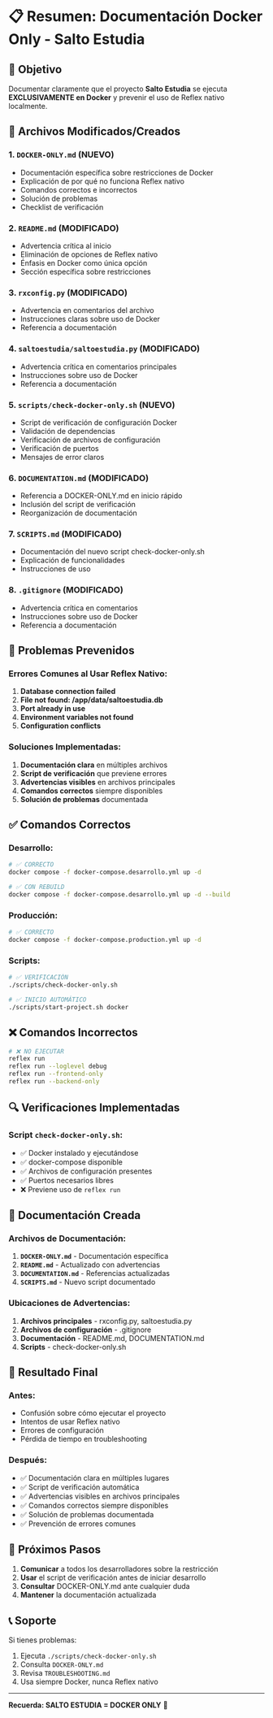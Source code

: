 # 📋 Resumen: Documentación Docker Only - Salto Estudia

## 🎯 Objetivo

Documentar claramente que el proyecto **Salto Estudia** se ejecuta **EXCLUSIVAMENTE en Docker** y prevenir el uso de Reflex nativo localmente.

## 📝 Archivos Modificados/Creados

### 1. **`DOCKER-ONLY.md`** (NUEVO)
- Documentación específica sobre restricciones de Docker
- Explicación de por qué no funciona Reflex nativo
- Comandos correctos e incorrectos
- Solución de problemas
- Checklist de verificación

### 2. **`README.md`** (MODIFICADO)
- Advertencia crítica al inicio
- Eliminación de opciones de Reflex nativo
- Énfasis en Docker como única opción
- Sección específica sobre restricciones

### 3. **`rxconfig.py`** (MODIFICADO)
- Advertencia en comentarios del archivo
- Instrucciones claras sobre uso de Docker
- Referencia a documentación

### 4. **`saltoestudia/saltoestudia.py`** (MODIFICADO)
- Advertencia crítica en comentarios principales
- Instrucciones sobre uso de Docker
- Referencia a documentación

### 5. **`scripts/check-docker-only.sh`** (NUEVO)
- Script de verificación de configuración Docker
- Validación de dependencias
- Verificación de archivos de configuración
- Verificación de puertos
- Mensajes de error claros

### 6. **`DOCUMENTATION.md`** (MODIFICADO)
- Referencia a DOCKER-ONLY.md en inicio rápido
- Inclusión del script de verificación
- Reorganización de documentación

### 7. **`SCRIPTS.md`** (MODIFICADO)
- Documentación del nuevo script check-docker-only.sh
- Explicación de funcionalidades
- Instrucciones de uso

### 8. **`.gitignore`** (MODIFICADO)
- Advertencia crítica en comentarios
- Instrucciones sobre uso de Docker
- Referencia a documentación

## 🚫 Problemas Prevenidos

### Errores Comunes al Usar Reflex Nativo:
1. **Database connection failed**
2. **File not found: /app/data/saltoestudia.db**
3. **Port already in use**
4. **Environment variables not found**
5. **Configuration conflicts**

### Soluciones Implementadas:
1. **Documentación clara** en múltiples archivos
2. **Script de verificación** que previene errores
3. **Advertencias visibles** en archivos principales
4. **Comandos correctos** siempre disponibles
5. **Solución de problemas** documentada

## ✅ Comandos Correctos

### Desarrollo:
```bash
# ✅ CORRECTO
docker compose -f docker-compose.desarrollo.yml up -d

# ✅ CON REBUILD
docker compose -f docker-compose.desarrollo.yml up -d --build
```

### Producción:
```bash
# ✅ CORRECTO
docker compose -f docker-compose.production.yml up -d
```

### Scripts:
```bash
# ✅ VERIFICACIÓN
./scripts/check-docker-only.sh

# ✅ INICIO AUTOMÁTICO
./scripts/start-project.sh docker
```

## ❌ Comandos Incorrectos

```bash
# ❌ NO EJECUTAR
reflex run
reflex run --loglevel debug
reflex run --frontend-only
reflex run --backend-only
```

## 🔍 Verificaciones Implementadas

### Script `check-docker-only.sh`:
- ✅ Docker instalado y ejecutándose
- ✅ docker-compose disponible
- ✅ Archivos de configuración presentes
- ✅ Puertos necesarios libres
- ❌ Previene uso de `reflex run`

## 📖 Documentación Creada

### Archivos de Documentación:
1. **`DOCKER-ONLY.md`** - Documentación específica
2. **`README.md`** - Actualizado con advertencias
3. **`DOCUMENTATION.md`** - Referencias actualizadas
4. **`SCRIPTS.md`** - Nuevo script documentado

### Ubicaciones de Advertencias:
1. **Archivos principales** - rxconfig.py, saltoestudia.py
2. **Archivos de configuración** - .gitignore
3. **Documentación** - README.md, DOCUMENTATION.md
4. **Scripts** - check-docker-only.sh

## 🎯 Resultado Final

### Antes:
- Confusión sobre cómo ejecutar el proyecto
- Intentos de usar Reflex nativo
- Errores de configuración
- Pérdida de tiempo en troubleshooting

### Después:
- ✅ Documentación clara en múltiples lugares
- ✅ Script de verificación automática
- ✅ Advertencias visibles en archivos principales
- ✅ Comandos correctos siempre disponibles
- ✅ Solución de problemas documentada
- ✅ Prevención de errores comunes

## 🚀 Próximos Pasos

1. **Comunicar** a todos los desarrolladores sobre la restricción
2. **Usar** el script de verificación antes de iniciar desarrollo
3. **Consultar** DOCKER-ONLY.md ante cualquier duda
4. **Mantener** la documentación actualizada

## 📞 Soporte

Si tienes problemas:
1. Ejecuta `./scripts/check-docker-only.sh`
2. Consulta `DOCKER-ONLY.md`
3. Revisa `TROUBLESHOOTING.md`
4. Usa siempre Docker, nunca Reflex nativo

---

**Recuerda: SALTO ESTUDIA = DOCKER ONLY** 🐳 